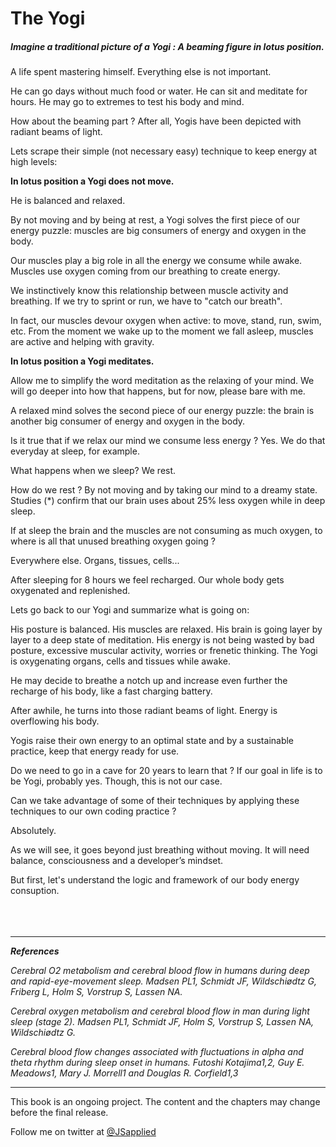 # The Yogi

##### Imagine a traditional picture of a Yogi : A beaming figure in lotus position. 

A life spent mastering himself. Everything else is not important. 

He can go days without much food or water. He can sit and meditate for hours. He may go to extremes to test his body and mind. 

How about the beaming part ? After all, Yogis have been depicted with radiant beams of light. 

Lets scrape their simple (not necessary easy) technique to keep energy at high levels:

**In lotus position a Yogi does not move.** 

He is balanced and relaxed. 

By not moving and by being at rest, a Yogi solves the first piece of our energy puzzle: muscles are big consumers of energy and oxygen in the body. 

Our muscles play a big role in all the energy we consume while awake. Muscles use oxygen coming from our breathing to create energy. 

We instinctively know this relationship between muscle activity and breathing. If we try to sprint or run, we have to "catch our breath".  

In fact, our muscles devour oxygen when active: to move, stand, run, swim, etc. From the moment we wake up to the moment we fall asleep, muscles are active and helping with gravity. 

**In lotus position a Yogi meditates.** 

Allow me to simplify the word meditation as the relaxing of your mind. We will go deeper into how that happens, but for now, please bare with me. 

A relaxed mind solves the second piece of our energy puzzle: the brain is another big consumer of energy and oxygen in the body. 

Is it true that if we relax our mind we consume less energy ? Yes. We do that everyday at sleep, for example. 

What happens when we sleep? We rest. 

How do we rest ? By not moving and by taking our mind to a dreamy state. Studies (*) confirm that our brain uses about 25% less oxygen while in deep sleep. 

If at sleep the brain and the muscles are not consuming as much oxygen, to where is all that unused breathing oxygen going ? 

Everywhere else. Organs, tissues, cells...

After sleeping for 8 hours we feel recharged. Our whole body gets oxygenated and replenished. 

Lets go back to our Yogi and summarize what is going on:

His posture is balanced. His muscles are relaxed. His brain is going layer by layer to a deep state of meditation.  His energy is not being wasted by bad posture, excessive muscular activity, worries or frenetic thinking. The Yogi is oxygenating organs, cells and tissues while awake.

He may decide to breathe a notch up and increase even further the recharge of his body, like a fast charging battery. 

After awhile, he turns into those radiant beams of light. Energy is overflowing his body. 

Yogis raise their own energy to an optimal state and by a sustainable practice, keep that energy ready for use. 

Do we need to go in a cave for 20 years to learn that ? If our goal in life is to be Yogi, probably yes. Though, this is not our case. 

Can we take advantage of some of their techniques by applying these techniques to our own coding practice ?

Absolutely. 

As we will see, it goes beyond just breathing without moving. It will need balance, consciousness and a developer’s mindset. 

But first, let's understand the logic and framework of our body energy consuption. 
<br />
<br />
<br />
<br />


***

***References***

*Cerebral O2 metabolism and cerebral blood flow in humans during deep and rapid-eye-movement sleep.
Madsen PL1, Schmidt JF, Wildschiødtz G, Friberg L, Holm S, Vorstrup S, Lassen NA.*

*Cerebral oxygen metabolism and cerebral blood flow in man during light sleep (stage 2).
Madsen PL1, Schmidt JF, Holm S, Vorstrup S, Lassen NA, Wildschiødtz G.*

*Cerebral blood flow changes associated with fluctuations
in alpha and theta rhythm during sleep onset in humans.
Futoshi Kotajima1,2, Guy E. Meadows1, Mary J. Morrell1 and Douglas R. Corfield1,3*

***

This book is an ongoing project. The content and the chapters may change before the final release.

Follow me on twitter at [@JSapplied](https://twitter.com/JSapplied) 

